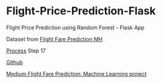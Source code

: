 # Flight-Price-Prediction-Flask
Flight Price Prediction using Random Forest - Flask App

Dataset from <a href="https://www.kaggle.com/datasets/nikhilmittal/flight-fare-prediction-mh">Flight Fare Prediction MH</a>

<a href="https://machinelearningprojects.net/flight-price-prediction/#Download_Source_code_and_Data_for_Flight_Price_Prediction%E2%80%A6">Process</a>
Step 17

<a href="https://github.com/sharmaji27/Flight-Price-Prediction">Github</a>

<a href="https://medium.com/geekculture/flight-fare-prediction-93da3958eb95">Medium Flight Fare Prediction: Machine Learning project</a>
